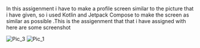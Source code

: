 In this assigenment i have to make a profile screen similar to the picture that i have given,
so i used Kotlin and Jetpack Compose to make the screen as similar as possible .This is the assigenment that that i have assigned with here are some screenshot 

![Pic_3](https://github.com/user-attachments/assets/50458e74-7e79-47e5-a421-e37ccb963fbe)
![Pic_1](https://github.com/user-attachments/assets/ff6cf36b-bd15-4358-9df5-becbaacc3c91)
